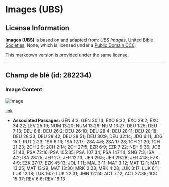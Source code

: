 # Images (UBS)

## License Information

**Images (UBS)** is based on and adapted from: _UBS Images_, [United Bible Societies](https://unitedbiblesocieties.org/), None, which is licensed under a [Public Domain CC0](https://creativecommons.org/public-domain/cc0/).

This markdown version is provided under the same license.



--------------------------------

## Champ de blé (id: 282234)

### Image Content

![Image](https://cdn.aquifer.bible/aquifer-content/resources/Media/WEB-0904_wheatfield.jpg)

[link](https://cdn.aquifer.bible/aquifer-content/resources/Media/WEB-0904_wheatfield.jpg)

* **Associated Passages:** GEN 4:3; GEN 30:14; EXO 9:32; EXO 29:2; EXO 34:22; LEV 25:19; NUM 13:20; NUM 13:26; NUM 13:27; DEU 1:25; DEU 7:13; DEU 8:8; DEU 26:2; DEU 26:10; DEU 28:4; DEU 28:11; DEU 28:18; DEU 28:33; DEU 28:42; DEU 28:51; DEU 30:9; DEU 32:14; JDG 6:11; JDG 15:1; RUT 2:23; 1SA 6:13; 1SA 12:17; 2SA 4:6; 2SA 17:28; 1CH 21:20; 1CH 21:23; 2CH 2:9; 2CH 2:14; 2CH 27:5; EZR 6:9; EZR 7:22; NEH 9:36; JOB 31:40; PSA 72:16; PSA 105:35; PSA 107:34; PSA 147:14; SNG 7:3; ISA 4:2; ISA 28:25; JER 2:7; JER 12:13; JER 29:5; JER 29:28; JER 41:8; EZK 4:9; EZK 27:17; EZK 45:13; JOL 1:11; MAL 3:11; MAT 3:12; MAT 12:1; MAT 13:25; MAT 13:29; MAT 13:30; MRK 2:23; MRK 4:28; LUK 3:17; LUK 6:1; LUK 12:18; LUK 16:7; LUK 22:31; JHN 12:24; ACT 7:12; ACT 27:38; 1CO 15:37; REV 6:6; REV 18:13

